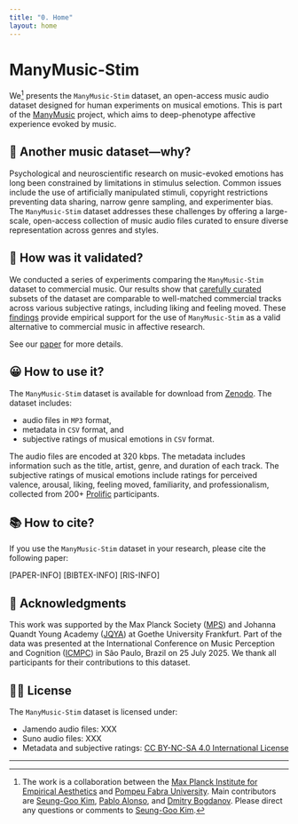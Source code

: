 ```yaml
---
title: "0. Home"
layout: home
---
```


# ManyMusic-Stim

We[^1] presents the `ManyMusic-Stim` dataset, an open-access music audio dataset designed for human experiments on musical emotions.
This is part of the [ManyMusic] project, which aims to deep-phenotype affective experience evoked by music.

## 🤔 Another music dataset—why?

Psychological and neuroscientific research on music-evoked emotions has long been constrained by limitations in stimulus selection. Common issues include the use of artificially manipulated stimuli, copyright restrictions preventing data sharing, narrow genre sampling, and experimenter bias. The `ManyMusic-Stim` dataset addresses these challenges by offering a large-scale, open-access collection of music audio files curated to ensure diverse representation across genres and styles.

## 🔬 How was it validated?

We conducted a series of experiments comparing the `ManyMusic-Stim` dataset to commercial music. Our results show that [carefully curated](/stim/plots_music.html) subsets of the dataset are comparable to well-matched commercial tracks across various subjective ratings, including liking and feeling moved. These [findings](/stim/plots_bhv.html) provide empirical support for the use of `ManyMusic-Stim` as a valid alternative to commercial music in affective research.

See our [paper] for more details.

## 😀 How to use it?

The `ManyMusic-Stim` dataset is available for download from [Zenodo].
The dataset includes: 

- audio files in `MP3` format, 
- metadata in `CSV` format, and 
- subjective ratings of musical emotions in `CSV` format.

The audio files are encoded at 320 kbps.
The metadata includes information such as the title, artist, genre, and duration of each track.
The subjective ratings of musical emotions include ratings for perceived valence, arousal, liking, feeling moved, familiarity, and professionalism, collected from 200+ [Prolific] participants.

## 📚 How to cite?

If you use the `ManyMusic-Stim` dataset in your research, please cite the following paper:

[PAPER-INFO]
[BIBTEX-INFO]
[RIS-INFO]

## 🙏 Acknowledgments

This work was supported by the Max Planck Society ([MPS]) and Johanna Quandt Young Academy ([JQYA]) at Goethe University Frankfurt.
Part of the data was presented at the International Conference on Music Perception and Cognition ([ICMPC]) in São Paulo, Brazil on 25 July 2025.
We thank all participants for their contributions to this dataset.

## 👩‍⚖️ License

The `ManyMusic-Stim` dataset is licensed under:

- Jamendo audio files: XXX
- Suno audio files: XXX
- Metadata and subjective ratings: [CC BY-NC-SA 4.0 International License](https://creativecommons.org/licenses/by-nc-sa/4.0/)

<!-- (CC BY-NC-SA 4.0 International License)[https://creativecommons.org/licenses/by-nc-sa/4.0/]. This means you are free to share and adapt the dataset for non-commercial purposes, as long as you give appropriate credit, provide a link to the license, and indicate if changes were made. You may not use the material for commercial purposes. -->

----

[^1]: The work is a collaboration between the [Max Planck Institute for Empirical Aesthetics](https://www.aesthetics.mpg.de/en.html) and [Pompeu Fabra University](https://www.upf.edu/web/mtg). Main contributors are [Seung-Goo Kim](https://github.com/seunggookim/), [Pablo Alonso](https://github.com/palonso), and [Dmitry Bogdanov](https://github.com/dbogdanov). Please direct any questions or comments to [Seung-Goo Kim](mailto:seung-goo.kim@ae.mpg.de).


<!-- The dataset is part of the [ManyMusic project](https://www.aesthetics.mpg.de/en/research/projects/manymusic.html). -->

[Just the Docs]: https://just-the-docs.github.io/just-the-docs/
[GitHub Pages]: https://docs.github.com/en/pages
<!-- [README]: https://github.com/just-the-docs/just-the-docs-template/blob/main/README.md
[Jekyll]: https://jekyllrb.com
[GitHub Pages / Actions workflow]: https://github.blog/changelog/2022-07-27-github-pages-custom-github-actions-workflows-beta/
[use this template]: https://github.com/just-the-docs/just-the-docs-template/generate -->
[Zenodo]: https://zenodo.org/record/1234567
[paper]: paper-link
[ICMPC]: https://www.icmpc.org
[JQYA]: https://www.jqya.de
[MPS]: https://www.mpg.de/en
[Prolific]: https://prolific.com
[ManyMusic]: https://manymusic.net